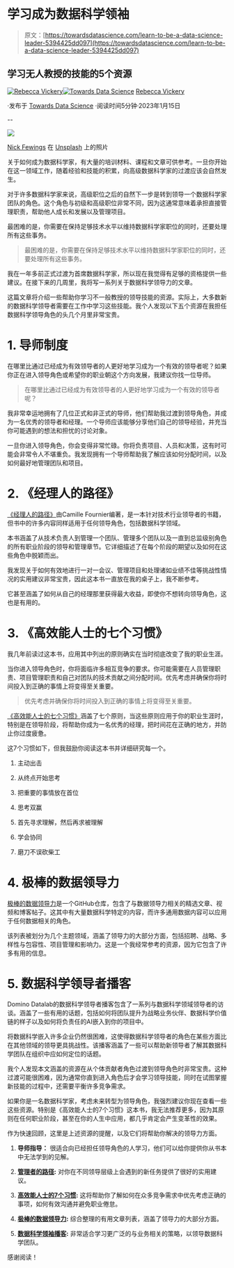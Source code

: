 # 学习成为数据科学领袖

> 原文：[https://towardsdatascience.com/learn-to-be-a-data-science-leader-5394425dd097](https://towardsdatascience.com/learn-to-be-a-data-science-leader-5394425dd097)

## 学习无人教授的技能的5个资源

[](https://rebeccalvickery.medium.com/?source=post_page-----5394425dd097--------------------------------)[![Rebecca Vickery](../Images/89fbce6868afc6c0309f0ebf722034dd.png)](https://rebeccalvickery.medium.com/?source=post_page-----5394425dd097--------------------------------)[](https://towardsdatascience.com/?source=post_page-----5394425dd097--------------------------------)[![Towards Data Science](../Images/a6ff2676ffcc0c7aad8aaf1d79379785.png)](https://towardsdatascience.com/?source=post_page-----5394425dd097--------------------------------) [Rebecca Vickery](https://rebeccalvickery.medium.com/?source=post_page-----5394425dd097--------------------------------)

·发布于 [Towards Data Science](https://towardsdatascience.com/?source=post_page-----5394425dd097--------------------------------) ·阅读时间5分钟·2023年1月15日

--

![](../Images/bc69d736f8f61e2eaeaa91999cb65025.png)

[Nick Fewings](https://unsplash.com/@jannerboy62?utm_source=unsplash&utm_medium=referral&utm_content=creditCopyText) 在 [Unsplash](https://unsplash.com/s/photos/leader?utm_source=unsplash&utm_medium=referral&utm_content=creditCopyText) 上的照片

关于如何成为数据科学家，有大量的培训材料、课程和文章可供参考。一旦你开始在这一领域工作，随着经验和技能的积累，向高级数据科学家的过渡应该会自然发生。

对于许多数据科学家来说，高级职位之后的自然下一步是转到领导一个数据科学家团队的角色。这个角色与初级和高级职位非常不同，因为这通常意味着承担直接管理职责，帮助他人成长和发展以及管理项目。

最困难的是，你需要在保持足够技术水平以维持数据科学家职位的同时，还要处理所有这些事务。

> 最困难的是，你需要在保持足够技术水平以维持数据科学家职位的同时，还要处理所有这些事务。

我在一年多前正式过渡为首席数据科学家，所以现在我觉得有足够的资格提供一些建议。在接下来的几周里，我将写一系列关于数据科学领导力的文章。

这篇文章将介绍一些帮助你学习不一般教授的领导技能的资源。实际上，大多数新的数据科学领导者需要在工作中学习这些技能。我个人发现以下五个资源在我担任数据科学领导角色的头几个月里非常宝贵。

# 1\. 导师制度

在哪里比通过已经成为有效领导者的人更好地学习成为一个有效的领导者呢？如果你正在进入领导角色或希望你的职业朝这个方向发展，我建议你找一位导师。

> 在哪里比通过已经成为有效领导者的人更好地学习成为一个有效的领导者呢？

我非常幸运地拥有了几位正式和非正式的导师，他们帮助我过渡到领导角色，并成为一名优秀的领导者和经理。一个导师应该能够分享他们自己的领导经验，并充当你可能遇到的想法和担忧的讨论对象。

一旦你进入领导角色，你会变得非常忙碌。你将负责项目、人员和决策，这有时可能会非常令人不堪重负。我发现拥有一个导师帮助我了解应该如何分配时间，以及如何最好地管理团队和项目。

# 2\. 《经理人的路径》

[《经理人的路径》](https://amzn.to/3iHruwU)由Camille Fournier编著，是一本针对技术行业领导者的书籍，但书中的许多内容同样适用于任何领导角色，包括数据科学领域。

本书涵盖了从技术负责人到管理一个团队、管理多个团队以及一直到总监级别角色的所有职业阶段的领导和管理章节。它详细描述了在每个阶段的期望以及如何在这些角色中脱颖而出。

我发现关于如何有效地进行一对一会议、管理项目和处理诸如业绩不佳等挑战性情况的实用建议非常宝贵，因此这本书一直放在我的桌子上，我不断参考。

它甚至涵盖了如何从自己的经理那里获得最大收益，即使你不想转向领导角色，这也是有用的。

# 3\. 《高效能人士的七个习惯》

我几年前读过这本书，应用其中列出的原则确实在当时彻底改变了我的职业生涯。

当你进入领导角色时，你将面临许多相互竞争的要求。你可能需要在人员管理职责、项目管理职责和自己对团队的技术贡献之间分配时间。优先考虑并确保你将时间投入到正确的事情上将变得至关重要。

> 优先考虑并确保你将时间投入到正确的事情上将变得至关重要。

[《高效能人士的七个习惯》](https://amzn.to/3iCmNnR)涵盖了七个原则，当这些原则应用于你的职业生涯时，特别是在领导阶段，将帮助你成为一名优秀的经理，把时间花在正确的地方，并防止你过度疲惫。

这7个习惯如下，但我鼓励你阅读这本书并详细研究每一个。

1.  主动出击

1.  从终点开始思考

1.  把重要的事情放在首位

1.  思考双赢

1.  首先寻求理解，然后再求被理解

1.  学会协同

1.  磨刀不误砍柴工

# 4\. 极棒的数据领导力

[极棒的数据领导力](https://github.com/ronikobrosly/awesome-data-leadership)是一个GitHub仓库，包含了与数据领导力相关的精选文章、视频和博客帖子。这其中有大量数据科学特定的内容，而许多通用数据内容可以应用于任何数据相关的角色。

该列表被划分为几个主题领域，涵盖了领导力的大部分方面，包括招聘、战略、多样性与包容性、项目管理和影响力。这是一个我经常参考的资源，因为它包含了许多有用的信息。

# 5\. 数据科学领导者播客

Domino Datalab的数据科学领导者播客包含了一系列与数据科学领域领导者的访谈。涵盖了一些有用的话题，包括如何将团队提升为战略业务伙伴、数据科学价值链的样子以及如何将负责任的AI嵌入到你的项目中。

将数据科学嵌入许多企业仍然很困难，这使得数据科学领导者的角色在某些方面比在其他领域的领导更具挑战性。该播客涵盖了一些可以帮助新领导者了解其数据科学团队在组织中应如何定位的话题。

我个人发现本文涵盖的资源在从个体贡献者角色过渡到领导角色时非常宝贵。这种过渡可能很困难，因为通常你直到进入角色后才会学习领导技能，同时在试图掌握新技能的过程中，还需要平衡许多竞争需求。

如果你是一名数据科学家，考虑未来转型为领导角色，我强烈建议你现在查看一些这些资源。特别是《高效能人士的7个习惯》这本书，我无法推荐更多，因为其原则在任何职业阶段，甚至在你的人生中应用，都几乎肯定会产生变革性的效果。

作为快速回顾，这里是上述资源的提醒，以及它们将帮助你解决的领导力方面。

1.  **导师指导：** 很适合向已经担任领导角色的人学习，他们可以给你提供你从书本中无法学到的见解。

1.  [**管理者的路径**](https://amzn.to/3HfexUB)**:** 对你在不同领导层级上会遇到的新任务提供了很好的实用建议。

1.  [**高效能人士的7个习惯**](https://amzn.to/3w1PcHh)**:** 这将帮助你了解如何在众多竞争需求中优先考虑正确的事项，如何有效沟通并避免职业倦怠。

1.  [**极棒的数据领导力**](https://github.com/ronikobrosly/awesome-data-leadership)**:** 综合整理的有用文章列表，涵盖了领导力的大部分方面。

1.  [**数据科学领袖播客**](https://www.dominodatalab.com/data-science-leaders-podcast)**:** 非常适合学习更广泛的与业务相关的策略，以领导数据科学团队。

感谢阅读！
